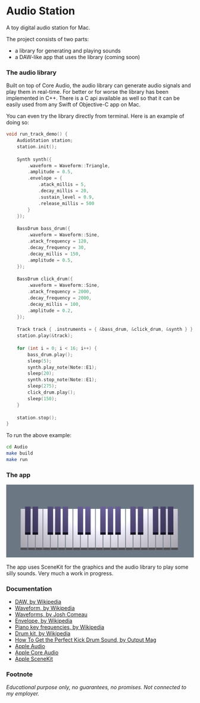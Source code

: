 # Audio Station

A toy digital audio station for Mac.

The project consists of two parts:
- a library for generating and playing sounds
- a DAW-like app that uses the library (coming soon)


### The audio library

Built on top of Core Audio, the audio library can generate audio signals and play them in real-time. For better or for worse the library has been implemented in C++. There is a C api available as well so that it can be easily used from any Swift of Objective-C app on Mac.

You can even try the library directly from terminal. Here is an example of doing so:
```cpp
void run_track_demo() {
    AudioStation station;
    station.init();

    Synth synth({
        .waveform = Waveform::Triangle,
        .amplitude = 0.5,
        .envelope = {
            .atack_millis = 5, 
            .decay_millis = 20, 
            .sustain_level = 0.9, 
            .release_millis = 500
        }
    });

    BassDrum bass_drum({
        .waveform = Waveform::Sine,
        .atack_frequency = 120,
        .decay_frequency = 30,
        .decay_millis = 150,
        .amplitude = 0.5,
    });

    BassDrum click_drum({
        .waveform = Waveform::Sine,
        .atack_frequency = 2000,
        .decay_frequency = 2000,
        .decay_millis = 100,
        .amplitude = 0.2,
    });

    Track track { .instruments = { &bass_drum, &click_drum, &synth } };
    station.play(&track);

    for (int i = 0; i < 16; i++) {
        bass_drum.play();
        sleep(5);
        synth.play_note(Note::E1);
        sleep(20);
        synth.stop_note(Note::E1);
        sleep(275);
        click_drum.play();
        sleep(150);
    }

    station.stop();
}
```

To run the above example:
```bash
cd Audio
make build
make run
```


### The app

<img src="screenshot.png" width="800"/>

The app uses SceneKit for the graphics and the audio library to play some silly sounds. Very much a work in progress.


### Documentation

- [DAW, by Wikipedia](https://en.wikipedia.org/wiki/Digital_audio_workstation)
- [Waveform, by Wikipedia](https://en.wikipedia.org/wiki/Waveform)
- [Waveforms, by Josh Comeau](https://pudding.cool/2018/02/waveforms/)
- [Envelope, by Wikipedia](https://en.wikipedia.org/wiki/Envelope_(music))
- [Piano key frequencies, by Wikipedia](https://en.wikipedia.org/wiki/Piano_key_frequencies)
- [Drum kit, by Wikipedia](https://en.wikipedia.org/wiki/Drum_kit)
- [How To Get the Perfect Kick Drum Sound, by Output Mag](https://output.com/blog/get-perfect-kick-drum)
- [Apple Audio](https://developer.apple.com/audio/)
- [Apple Core Audio](https://developer.apple.com/library/archive/documentation/MusicAudio/Conceptual/CoreAudioOverview)
- [Apple SceneKit](https://developer.apple.com/documentation/scenekit)


### Footnote

_Educational purpose only, no guarantees, no promises. Not connected to my employer._
